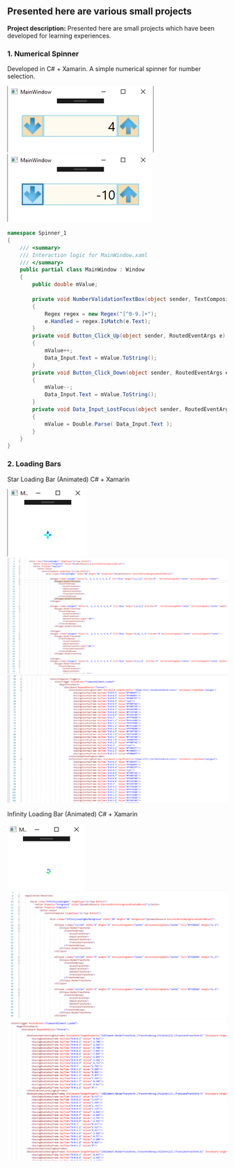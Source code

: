 ## Presented here are various small projects

**Project description:** Presented here are small projects which have been developed for learning experiences. 

### 1. Numerical Spinner
Developed in C# + Xamarin. A simple numerical spinner for number selection.

<img src="images/NS1.png"/>
<img src="images/NS2.png"/>

```C#
namespace Spinner_1
{
    /// <summary>
    /// Interaction logic for MainWindow.xaml
    /// </summary>
    public partial class MainWindow : Window
    {
        public double mValue;
               
        private void NumberValidationTextBox(object sender, TextCompositionEventArgs e)
        {
            Regex regex = new Regex("[^0-9.]+");
            e.Handled = regex.IsMatch(e.Text);
        }
        private void Button_Click_Up(object sender, RoutedEventArgs e)
        {
            mValue++;
            Data_Input.Text = mValue.ToString();
        }
        private void Button_Click_Down(object sender, RoutedEventArgs e)
        {
            mValue--;
            Data_Input.Text = mValue.ToString();
        }
        private void Data_Input_LostFocus(object sender, RoutedEventArgs e)
        {
            mValue = Double.Parse( Data_Input.Text );
        }
    }
}
```

### 2. Loading Bars
Star Loading Bar (Animated) C# + Xamarin

<img src="images/LBStarAnim.png"/>
<img src="images/LBStarAnimCode1.png"/>
<img src="images/LBStarAnimCode2.png"/>


Infinity Loading Bar (Animated) C# + Xamarin

<img src="images/LBInfinityAnim.png"/>
<img src="images/LBInfinityAnimCode1.png"/>
<img src="images/LBInfinityAnimCode2.png"/>


